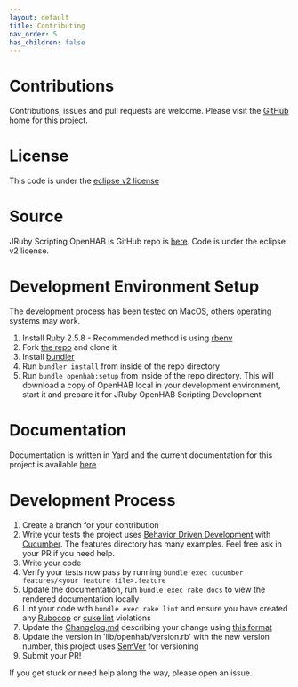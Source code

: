 ```yaml
---
layout: default
title: Contributing
nav_order: 5
has_children: false
---
```



# Contributions

Contributions, issues and pull requests are welcome.  Please visit the [GitHub home](https://github.com/boc-tothefuture/openhab-jruby) for this project. 


# License
This code is under the [eclipse v2 license](https://www.eclipse.org/legal/epl-2.0/)


# Source
JRuby Scripting OpenHAB is GitHub repo is [here](https://github.com/boc-tothefuture/openhab-jruby).  Code is under the eclipse v2 license.


# Development Environment Setup
The development process has been tested on MacOS, others operating systems may work. 

1. Install Ruby 2.5.8 - Recommended method is using [rbenv](https://github.com/rbenv/rbenv#installation)
2. Fork [the repo](https://github.com/boc-tothefuture/openhab-jruby) and clone it
3. Install [bundler](https://bundler.io/)
4. Run `bundler install` from inside of the repo directory
5. Run `bundle openhab:setup` from inside of the repo directory.  This will download a copy of OpenHAB local in your development environment, start it and prepare it for JRuby OpenHAB Scripting Development

# Documentation
Documentation is written in [Yard](https://yardoc.org/) and the current documentation for this project is available [here](./_yard/)


# Development Process
1. Create a branch for your contribution
2. Write your tests the project uses [Behavior Driven Development](https://en.wikipedia.org/wiki/Behavior-driven_development) with [Cucumber](https://cucumber.io/). The features directory has many examples.  Feel free ask in your PR if you need help.
3. Write your code
4. Verify your tests now pass by running `bundle exec cucumber features/<your feature file>.feature`
5. Update the documentation, run `bundle exec rake docs` to view the rendered documentation locally
6. Lint your code with `bundle exec rake lint` and ensure you have created any [Rubocop](https://github.com/rubocop-hq/rubocop)  or [cuke lint](https://github.com/enkessler/cuke_linter) violations
7. Update the [Changelog.md](https://github.com/boc-tothefuture/openhab-jruby/blob/main/CHANGELOG.md) describing your change using [this format](https://keepachangelog.com/en/1.0.0/)
8. Update the version in 'lib/openhab/version.rb' with the new version number, this project uses [SemVer](https://semver.org/) for versioning
9. Submit your PR!

If you get stuck or need help along the way, please open an issue.

